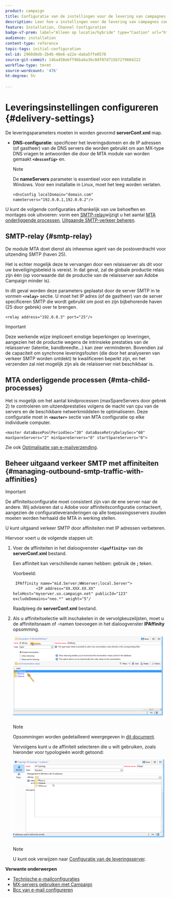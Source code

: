 ```yaml
---
product: campaign
title: Configuratie van de instellingen voor de levering van campagnes
description: Leer hoe u instellingen voor de levering van campagnes configureert
feature: Installation, Channel Configuration
badge-v7-prem: label="Alleen op locatie/hybride" type="Caution" url="https://experienceleague.adobe.com/docs/campaign-classic/using/installing-campaign-classic/architecture-and-hosting-models/hosting-models-lp/hosting-models.html?lang=nl" tooltip="Alleen van toepassing op on-premise en hybride implementaties"
audience: installation
content-type: reference
topic-tags: initial-configuration
exl-id: 2968d8db-2b4b-48e6-a22e-daba5ffe0576
source-git-commit: 14ba450ebff9bba6a36c0df07d715b7279604222
workflow-type: tm+mt
source-wordcount: '476'
ht-degree: 5%

---
```


# Leveringsinstellingen configureren {#delivery-settings}



De leveringsparameters moeten in worden gevormd **serverConf.xml** map.

* **DNS-configuratie**: specificeer het leveringsdomein en de IP adressen (of gastheer) van de DNS servers die worden gebruikt om aan MX-type DNS vragen te antwoorden die door de MTA module van worden gemaakt **`<dnsconfig>`** en.

  >[!NOTE]
  >
  >De **nameServers** parameter is essentieel voor een installatie in Windows. Voor een installatie in Linux, moet het leeg worden verlaten.

  ```
  <dnsConfig localDomain="domain.com" nameServers="192.0.0.1,192.0.0.2"/>
  ```

U kunt de volgende configuraties afhankelijk van uw behoeften en montages ook uitvoeren: vorm een [SMTP-relay](#smtp-relay)wijzigt u het aantal [MTA onderliggende processen](#mta-child-processes), [Uitgaande SMTP-verkeer beheren](#managing-outbound-smtp-traffic-with-affinities).

## SMTP-relay {#smtp-relay}

De module MTA doet dienst als inheemse agent van de postoverdracht voor uitzending SMTP (haven 25).

Het is echter mogelijk deze te vervangen door een relaisserver als dit voor uw beveiligingsbeleid is vereist. In dat geval, zal de globale productie relais zijn één (op voorwaarde dat de productie van de relaisserver aan Adobe Campaign minder is).

In dit geval worden deze parameters geplaatst door de server SMTP in te vormen **`<relay>`** sectie. U moet het IP adres (of de gastheer) van de server specificeren SMTP die wordt gebruikt om post en zijn bijbehorende haven (25 door gebrek) over te brengen.

```
<relay address="192.0.0.3" port="25"/>
```

>[!IMPORTANT]
>
>Deze werkende wijze impliceert ernstige beperkingen op leveringen, aangezien het de productie wegens de intrinsieke prestaties van de relaisserver (latentie, bandbreedte...) kan zeer verminderen. Bovendien zal de capaciteit om synchrone leveringsfouten (die door het analyseren van verkeer SMTP worden ontdekt) te kwalificeren beperkt zijn, en het verzenden zal niet mogelijk zijn als de relaisserver niet beschikbaar is.

## MTA onderliggende processen {#mta-child-processes}

Het is mogelijk om het aantal kindprocessen (maxSpareServers door gebrek 2) te controleren om uitzendprestaties volgens de macht van cpu van de servers en de beschikbare netwerkmiddelen te optimaliseren. Deze configuratie moet in **`<master>`** sectie van MTA configuratie op elke individuele computer.

```
<master dataBasePoolPeriodSec="30" dataBaseRetryDelaySec="60" maxSpareServers="2" minSpareServers="0" startSpareServers="0">
```

Zie ook [Optimalisatie van e-mailverzending](../../installation/using/email-deliverability.md#email-sending-optimization).

## Beheer uitgaand verkeer SMTP met affiniteiten {#managing-outbound-smtp-traffic-with-affinities}

>[!IMPORTANT]
>
>De affiniteitsconfiguratie moet consistent zijn van de ene server naar de andere. Wij adviseren dat u Adobe voor affiniteitsconfiguratie contacteert, aangezien de configuratieveranderingen op alle toepassingsservers zouden moeten worden herhaald die MTA in werking stellen.

U kunt uitgaand verkeer SMTP door affiniteiten met IP adressen verbeteren.

Hiervoor voert u de volgende stappen uit:

1. Voer de affiniteiten in het dialoogvenster **`<ipaffinity>`** van de **serverConf.xml** bestand.

   Een affiniteit kan verschillende namen hebben: gebruik de **;** teken.

   Voorbeeld:

   ```
    IPAffinity name="mid.Server;WWserver;local.Server">
             <IP address="XX.XXX.XX.XX" heloHost="myserver.us.campaign.net" publicId="123" excludeDomains="neo.*" weight="5"/
   ```

   Raadpleeg de **serverConf.xml** bestand.

1. Als u affiniteitselectie wilt inschakelen in de vervolgkeuzelijsten, moet u de affiniteitsnaam of -namen toevoegen in het dialoogvenster **IPAffinity** opsomming.

   ![](assets/ipaffinity_enum.png)

   >[!NOTE]
   >
   >Opsommingen worden gedetailleerd weergegeven in [dit document](../../platform/using/managing-enumerations.md).

   Vervolgens kunt u de affiniteit selecteren die u wilt gebruiken, zoals hieronder voor typologieën wordt getoond:

   ![](assets/ipaffinity_typology.png)

   >[!NOTE]
   >
   >U kunt ook verwijzen naar [Configuratie van de leveringsserver](../../installation/using/email-deliverability.md#delivery-server-configuration).

**Verwante onderwerpen**
* [Technische e-mailconfiguraties](email-deliverability.md)
* [MX-servers gebruiken met Campaign](using-mx-servers.md)
* [Bcc van e-mail configureren](email-archiving.md)
